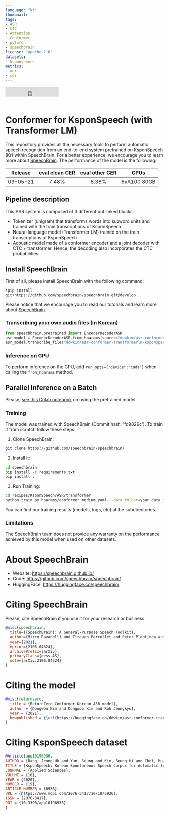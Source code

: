 ```yaml
---
language: "kr"
thumbnail:
tags:
- ASR
- CTC
- Attention
- Conformer
- pytorch
- speechbrain
license: "apache-2.0"
datasets:
- ksponspeech
metrics:
- wer
- cer
---
```


<iframe src="https://ghbtns.com/github-btn.html?user=speechbrain&repo=speechbrain&type=star&count=true&size=large&v=2" frameborder="0" scrolling="0" width="170" height="30" title="GitHub"></iframe>
<br/><br/>

# Conformer for KsponSpeech (with Transformer LM)

This repository provides all the necessary tools to perform automatic speech
recognition from an end-to-end system pretrained on KsponSpeech (Kr) within
SpeechBrain. For a better experience, we encourage you to learn more about
[SpeechBrain](https://speechbrain.github.io). 
The performance of the model is the following:

| Release  | eval clean CER | eval other CER |    GPUs     |
| :------: | :------------: | :------------: | :---------: |
| 09-05-21 |     7.48%      |     8.38%      | 6xA100 80GB |

## Pipeline description

This ASR system is composed of 3 different but linked blocks:
- Tokenizer (unigram) that transforms words into subword units and trained with
the train transcriptions of KsponSpeech.
- Neural language model (Transformer LM) trained on the train transcriptions of KsponSpeech
- Acoustic model made of a conformer encoder and a joint decoder with CTC +
transformer. Hence, the decoding also incorporates the CTC probabilities.
## Install SpeechBrain
First of all, please install SpeechBrain with the following command:
```
!pip install git+https://github.com/speechbrain/speechbrain.git@develop
```
Please notice that we encourage you to read our tutorials and learn more about
[SpeechBrain](https://speechbrain.github.io).
### Transcribing your own audio files (in Korean)
```python
from speechbrain.pretrained import EncoderDecoderASR
asr_model = EncoderDecoderASR.from_hparams(source="ddwkim/asr-conformer-transformerlm-ksponspeech", savedir="pretrained_models/asr-conformer-transformerlm-ksponspeech",  run_opts={"device":"cuda"})
asr_model.transcribe_file("ddwkim/asr-conformer-transformerlm-ksponspeech/record_0_16k.wav")
```

### Inference on GPU

To perform inference on the GPU, add  `run_opts={"device":"cuda"}`  when calling the `from_hparams` method.

## Parallel Inference on a Batch

Please, [see this Colab notebook](https://colab.research.google.com/drive/10N98aGoeLGfh6Hu6xOCH5BbjVTVYgCyB?usp=sharing) on using the pretrained model

### Training

The model was trained with SpeechBrain (Commit hash: 'fd9826c').
To train it from scratch follow these steps:
1. Clone SpeechBrain:
```bash
git clone https://github.com/speechbrain/speechbrain/
```
2. Install it:
```bash
cd speechbrain
pip install -r requirements.txt
pip install .
```
3. Run Training:
```bash
cd recipes/KsponSpeech/ASR/transformer
python train.py hparams/conformer_medium.yaml --data_folder=your_data_folder
```
You can find our training results (models, logs, etc) at the subdirectories.

### Limitations

The SpeechBrain team does not provide any warranty on the performance achieved by this model when used on other datasets.

# **About SpeechBrain**

- Website: https://speechbrain.github.io/
- Code: https://github.com/speechbrain/speechbrain/
- HuggingFace: https://huggingface.co/speechbrain/

# **Citing SpeechBrain**

Please, cite SpeechBrain if you use it for your research or business.
```bibtex
@misc{speechbrain,
  title={{SpeechBrain}: A General-Purpose Speech Toolkit},
  author={Mirco Ravanelli and Titouan Parcollet and Peter Plantinga and Aku Rouhe and Samuele Cornell and Loren Lugosch and Cem Subakan and Nauman Dawalatabad and Abdelwahab Heba and Jianyuan Zhong and Ju-Chieh Chou and Sung-Lin Yeh and Szu-Wei Fu and Chien-Feng Liao and Elena Rastorgueva and François Grondin and William Aris and Hwidong Na and Yan Gao and Renato De Mori and Yoshua Bengio},
  year={2021},
  eprint={2106.04624},
  archivePrefix={arXiv},
  primaryClass={eess.AS},
  note={arXiv:2106.04624}
}
```

# Citing the model
```bibtex
@misc{returnzero,
  title = {ReturnZero Conformer Korean ASR model},
  author = {Dongwon Kim and Dongwoo Kim and Roh Jeongkyu},
  year = {2021},
  howpublished = {\url{https://huggingface.co/ddwkim/asr-conformer-transformerlm-ksponspeech}},
}
```

# Citing KsponSpeech dataset
```bibtex
@Article{app10196936,
AUTHOR = {Bang, Jeong-Uk and Yun, Seung and Kim, Seung-Hi and Choi, Mu-Yeol and Lee, Min-Kyu and Kim, Yeo-Jeong and Kim, Dong-Hyun and Park, Jun and Lee, Young-Jik and Kim, Sang-Hun},
TITLE = {KsponSpeech: Korean Spontaneous Speech Corpus for Automatic Speech Recognition},
JOURNAL = {Applied Sciences},
VOLUME = {10},
YEAR = {2020},
NUMBER = {19},
ARTICLE-NUMBER = {6936},
URL = {https://www.mdpi.com/2076-3417/10/19/6936},
ISSN = {2076-3417},
DOI = {10.3390/app10196936}
}
```